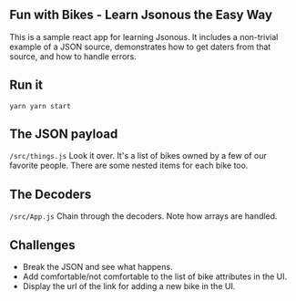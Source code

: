## Fun with Bikes - Learn Jsonous the Easy Way

This is a sample react app for learning Jsonous. It includes a non-trivial example of a JSON source, demonstrates how to get daters from that source, and how to handle errors.

## Run it
`yarn
yarn start`

## The JSON payload
`/src/things.js`
Look it over. It's a list of bikes owned by a few of our favorite people. There are some nested items for each bike too.

## The Decoders
`/src/App.js`
Chain through the decoders. Note how arrays are handled.

## Challenges
- Break the JSON and see what happens.
- Add comfortable/not comfortable to the list of bike attributes in the UI.
- Display the url of the link for adding a new bike in the UI.

